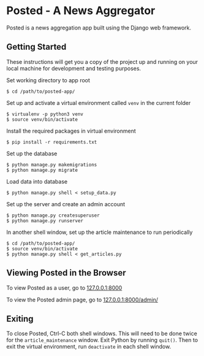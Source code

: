 # Posted - A News Aggregator
Posted is a news aggregation app built using the Django web framework.

## Getting Started
These instructions will get you a copy of the project up and running on your local machine for development and testing purposes.

Set working directory to app root
```
$ cd /path/to/posted-app/
```

Set up and activate a virtual environment called `venv` in the current folder
```
$ virtualenv -p python3 venv
$ source venv/bin/activate
```

Install the required packages in virtual environment
```
$ pip install -r requirements.txt
```

Set up the database
```
$ python manage.py makemigrations
$ python manage.py migrate
```

Load data into database
```
$ python manage.py shell < setup_data.py
```

 Set up the server and create an admin account
```
$ python manage.py createsuperuser
$ python manage.py runserver
```

In another shell window, set up the article maintenance to run periodically
```
$ cd /path/to/posted-app/
$ source venv/bin/activate
$ python manage.py shell < get_articles.py
```

## Viewing Posted in the Browser
To view Posted as a user, go to [127.0.0.1:8000](http://127.0.0.1:8000/)

To view the Posted admin page, go to [127.0.0.1:8000/admin/](http://127.0.0.1:8000/admin/)

## Exiting
To close Posted, Ctrl-C both shell windows. This will need to be done twice for the `article_maintenance` window.
Exit Python by running `quit()`.
Then to exit the virtual environment, run `deactivate` in each shell window.
